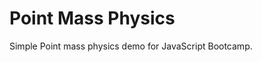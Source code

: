 Point Mass Physics
==============================
Simple Point mass physics demo for JavaScript Bootcamp.
